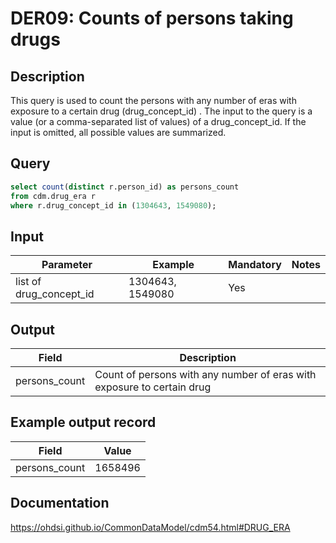 <!---
Group:drug era
Name:DER09 Counts of persons taking drugs
Author: Alberto Labarga
CDM Version: 5.4
-->

# DER09: Counts of persons taking drugs

## Description
This query is used to count the persons with any number of eras with exposure to a certain drug (drug_concept_id) . The input to the query is a value (or a comma-separated list of values) of a drug_concept_id. If the input is omitted, all possible values are summarized.

## Query
```sql
select count(distinct r.person_id) as persons_count
from cdm.drug_era r
where r.drug_concept_id in (1304643, 1549080);
```

## Input

| Parameter |  Example |  Mandatory |  Notes |
| --- | --- | --- | --- |
| list of drug_concept_id | 1304643, 1549080 | Yes |   |

## Output

|  Field |  Description |
| --- | --- |
| persons_count |  Count of persons with any number of eras with exposure to certain drug |

## Example output record

|  Field |  Value |
| --- | --- |
| persons_count |  1658496 |

## Documentation
https://ohdsi.github.io/CommonDataModel/cdm54.html#DRUG_ERA
